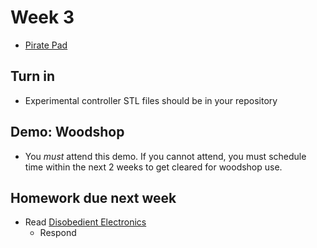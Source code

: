 # Week 3

+ [Pirate Pad](http://piratepad.net/8obaXxyr72)

## Turn in

+ Experimental controller STL files should be in your repository

## Demo: Woodshop

+ You _must_ attend this demo. If you cannot attend, you must schedule time within the next 2 weeks to get cleared for woodshop use.

## Homework due next week

+ Read [Disobedient Electronics](http://www.disobedientelectronics.com/resources/Hertz-Disobedient-Electronics-Protest-201801081332c.pdf)
	+ Respond 